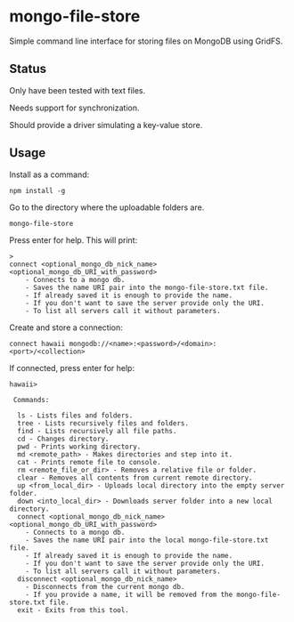 # mongo-file-store
Simple command line interface for storing files on MongoDB using GridFS. 

## Status

Only have been tested with text files.

Needs support for synchronization. 

Should provide a driver simulating a key-value store.

## Usage

Install as a command:
```
npm install -g
```

Go to the directory where the uploadable folders are.

```
mongo-file-store
```

Press enter for help. This will print:

```
>
connect <optional_mongo_db_nick_name> <optional_mongo_db_URI_with_password>
    - Connects to a mongo db.
    - Saves the name URI pair into the mongo-file-store.txt file.
    - If already saved it is enough to provide the name.
    - If you don't want to save the server provide only the URI.
    - To list all servers call it without parameters.
```

Create and store a connection:
 
```
connect hawaii mongodb://<name>:<password>/<domain>:<port>/<collection>
``` 

If connected, press enter for help:

```
hawaii>

 Commands:

  ls - Lists files and folders.
  tree - Lists recursively files and folders.
  find - Lists recursively all file paths.
  cd - Changes directory.
  pwd - Prints working directory.
  md <remote_path> - Makes directories and step into it.
  cat - Prints remote file to console.
  rm <remote_file_or_dir> - Removes a relative file or folder.
  clear - Removes all contents from current remote directory.
  up <from_local_dir> - Uploads local directory into the empty server folder.
  down <into_local_dir> - Downloads server folder into a new local directory.
  connect <optional_mongo_db_nick_name> <optional_mongo_db_URI_with_password>
    - Connects to a mongo db.
    - Saves the name URI pair into the local mongo-file-store.txt file.
    - If already saved it is enough to provide the name.
    - If you don't want to save the server provide only the URI.
    - To list all servers call it without parameters.
  disconnect <optional_mongo_db_nick_name>
    - Disconnects from the current mongo db.
    - If you provide a name, it will be removed from the mongo-file-store.txt file.
  exit - Exits from this tool.
```


